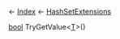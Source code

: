 ← [Index](Api-Index) ← [HashSetExtensions](System.Collections.Generic.HashSetExtensions)

[bool](System.Boolean) TryGetValue<T><[T]()>()